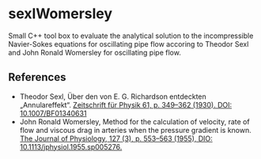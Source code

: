 # sexlWomersley
Small C++ tool box to evaluate the analytical solution to the incompressible Navier-Sokes equations for oscillating pipe flow accoring to Theodor Sexl and John Ronald Womersley for oscillating pipe flow.

## References

* Theodor Sexl, Über den von E. G. Richardson entdeckten „Annulareffekt“. [Zeitschrift für Physik 61, p. 349–362 (1930). DOI: 10.1007/BF01340631](https://doi.org/10.1007/BF01340631)
* John Ronald Womersley, Method for the calculation of velocity, rate of flow and viscous drag in arteries when the pressure gradient is known. [The Journal of Physiology, 127 (3), p. 553–563 (1955), DIO: 10.1113/jphysiol.1955.sp005276.](https://doi.org/10.1113/jphysiol.1955.sp005276)
